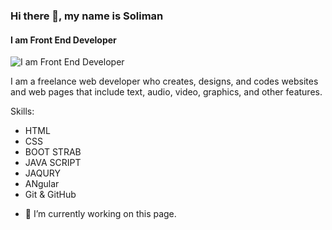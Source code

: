 
### Hi there 👋, my name is Soliman
#### I am  Front End Developer
![I am  Front End Developer](https://pbs.twimg.com/profile_images/1715328751733526528/4qKKjYr9_400x400.jpg)

I am a freelance web developer
who creates, designs, and codes
websites and web pages that
include text, audio, video,
graphics, and other features.

Skills:
* HTML
* CSS
* BOOT STRAB
* JAVA SCRIPT
* JAQURY 
* ANgular
* Git & GitHub

- 🔭 I’m currently working on this page. 




